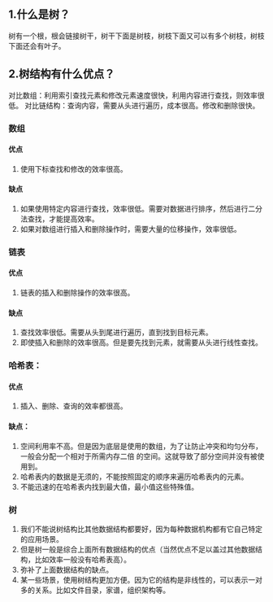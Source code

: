 ## 1.什么是树？
树有一个根，根会链接树干，树干下面是树枝，树枝下面又可以有多个树枝，树枝下面还会有叶子。
## 2.树结构有什么优点？
对比数组：利用索引查找元素和修改元素速度很快，利用内容进行查找，则效率很低。
对比链结构：查询内容，需要从头进行遍历，成本很高。修改和删除很快。
### 数组
#### 优点
1. 使用下标查找和修改的效率很高。
#### 缺点
1. 如果使用特定内容进行查找，效率很低。需要对数据进行排序，然后进行二分法查找，才能提高效率。
2. 如果对数组进行插入和删除操作时，需要大量的位移操作，效率很低。
### 链表
#### 优点
1. 链表的插入和删除操作的效率很高。
#### 缺点
1. 查找效率很低。需要从头到尾进行遍历，直到找到目标元素。
2. 即使插入和删除的效率很高。但是要先找到元素，就需要从头进行线性查找。
### 哈希表：
#### 优点
1. 插入、删除、查询的效率都很高。
#### 缺点：
1. 空间利用率不高。但是因为底层是使用的数组，为了让防止冲突和均匀分布，一般会分配一个相对于所需内存二倍
的空间。这就导致了部分空间并没有被使用到。
2. 哈希表内的数据是无须的，不能按照固定的顺序来遍历哈希表内的元素。
3. 不能迅速的在哈希表内找到最大值，最小值这些特殊值。

### 树
1. 我们不能说树结构比其他数据结构都要好，因为每种数据机构都有它自己特定的应用场景。
2. 但是树一般是综合上面所有数据结构的优点（当然优点不足以盖过其他数据结构，比如效率一般没有哈希表高）。
3. 弥补了上面数据结构的缺点。
4. 某一些场景，使用树结构更加方便。因为它的结构是非线性的，可以表示一对多的关系。比如文件目录，家谱，组织架构等。